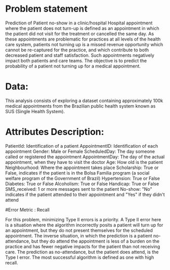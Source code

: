 # Problem statement

Prediction of Patient no-show in a clinic/hospital
Hospital appointment where the patient does not turn-up is defined as an appointment in which the patient did not visit for the treatment or cancelled the same day. As these appointments are problematic for practices at all levels of the health care system, patients not turning up is a missed revenue opportunity which cannot be re-captured for the practice, and which contribute to both decreased patient and staff satisfaction. Such appointments negatively impact both patients and care teams. The objective is to predict the probability of a patient not turning up for a medical appointment.

# Data:
This analysis consists of exploring a dataset containing approximately 100k medical appointments from the Brazilian public health system known as SUS (Single Health System).

# Attributes Description:
PatientId: Identification of a patient
AppointmentID: Identification of each appointment
Gender: Male or Female
ScheduledDay: The day someone called or registered the appointment
AppointmentDay: The day of the actual appointment, when they have to visit the doctor
Age: How old is the patient
Neighbourhood: Where the appointment takes place
Scholarship: True or False, indicates if the patient is in the Bolsa Familia program (a social welfare program of the Government of Brazil)
Hypertension: True or False
Diabetes: True or False
Alcoholism: True or False
Handicap: True or False
SMS_received: 1 or more messages sent to the patient
No-show: "No" indicates if the patient attended to their appointment and "Yes" if they didn't attend


#Error Metric : Recall

For this problem, minimizing Type II errors is a priority. A Type II error here is a situation where the algorithm incorrectly posits a patient will turn up for an appointment, but they do not present themselves for the scheduled appointment. The inverse situation, in which the prediction is a patient no-attendance, but they do attend the appointment is less of a burden on the practice and has fewer negative impacts for the patient than not receiving care. The prediction as no-attendance, but the patient does attend, is the Type I error. The most successful algorithm is defined as one with high recall.
